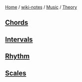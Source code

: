 [Home](https://mengxianbin.github.io) /
[wiki-notes](https://mengxianbin.github.io/wiki-notes/site) /
[Music](https://mengxianbin.github.io/wiki-notes/site/Music) /
[Theory](https://mengxianbin.github.io/wiki-notes/site/Music/Theory)

## [Chords](https://mengxianbin.github.io/wiki-notes/site/Music/Theory/Chords/)

## [Intervals](https://mengxianbin.github.io/wiki-notes/site/Music/Theory/Intervals/)

## [Rhythm](https://mengxianbin.github.io/wiki-notes/site/Music/Theory/Rhythm/)

## [Scales](https://mengxianbin.github.io/wiki-notes/site/Music/Theory/Scales/)
